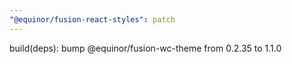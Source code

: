 ```yaml
---
"@equinor/fusion-react-styles": patch
---
```


build(deps): bump @equinor/fusion-wc-theme from 0.2.35 to 1.1.0
